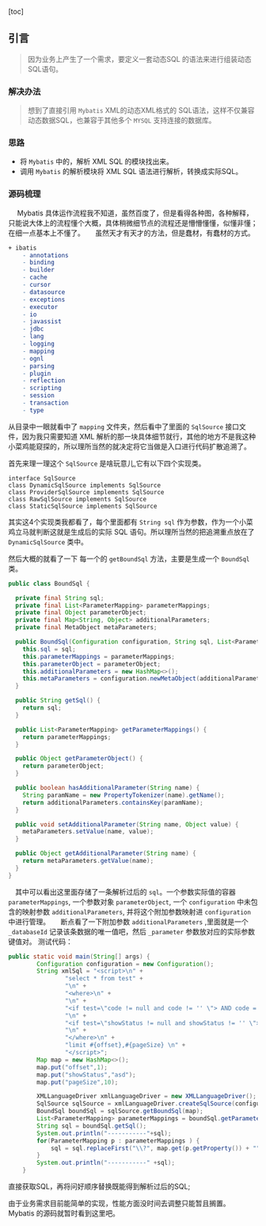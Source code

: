[toc]
## 引言
> 因为业务上产生了一个需求，要定义一套动态SQL 的语法来进行组装动态SQL语句。

### 解决办法
> 想到了直接引用 `Mybatis` XML的动态XML格式的 SQL语法，这样不仅兼容动态数据SQL，也兼容于其他多个 `MYSQL` 支持连接的数据库。

### 思路
* 将 `Mybatis` 中的，解析 XML SQL 的模块找出来。
* 调用 `Mybatis` 的解析模块将 XML SQL 语法进行解析，转换成实际SQL。

### 源码梳理
&emsp; Mybatis 具体运作流程我不知道，虽然百度了，但是看得各种图，各种解释，只能说大体上的流程懂个大概，具体稍微细节点的流程还是懵懵懂懂，似懂非懂；在细一点基本上不懂了。
&emsp; 虽然天才有天才的方法，但是蠢材，有蠢材的方式。
```makefile
+ ibatis
    - annotations
    - binding
    - builder
    - cache
    - cursor
    - datasource
    - exceptions
    - executor
    - io
    - javassist
    - jdbc
    - lang
    - logging
    - mapping
    - ognl
    - parsing
    - plugin
    - reflection
    - scripting
    - session
    - transaction
    - type
```
从目录中一眼就看中了 `mapping` 文件夹，然后看中了里面的 `SqlSource` 接口文件，因为我只需要知道 XML 解析的那一块具体细节就行，其他的地方不是我这种小菜鸡能窥探的，所以理所当然的就决定将它当做是入口进行代码扩散追溯了。

首先来理一理这个 `SqlSource` 是啥玩意儿,它有以下四个实现类。

```plantuml
interface SqlSource
class DynamicSqlSource implements SqlSource
class ProviderSqlSource implements SqlSource
class RawSqlSource implements SqlSource
class StaticSqlSource implements SqlSource
```
其实这4个实现类我都看了，每个里面都有 `String sql` 作为参数，作为一个小菜鸡立马就判断这就是生成后的实际 SQL 语句。所以理所当然的把追溯重点放在了 `DynamicSqlSource` 类中。

然后大概的就看了一下 每一个的 `getBoundSql` 方法，主要是生成一个 `BoundSql` 类。
```java
public class BoundSql {

  private final String sql;
  private final List<ParameterMapping> parameterMappings;
  private final Object parameterObject;
  private final Map<String, Object> additionalParameters;
  private final MetaObject metaParameters;

  public BoundSql(Configuration configuration, String sql, List<ParameterMapping> parameterMappings, Object parameterObject) {
    this.sql = sql;
    this.parameterMappings = parameterMappings;
    this.parameterObject = parameterObject;
    this.additionalParameters = new HashMap<>();
    this.metaParameters = configuration.newMetaObject(additionalParameters);
  }

  public String getSql() {
    return sql;
  }

  public List<ParameterMapping> getParameterMappings() {
    return parameterMappings;
  }

  public Object getParameterObject() {
    return parameterObject;
  }

  public boolean hasAdditionalParameter(String name) {
    String paramName = new PropertyTokenizer(name).getName();
    return additionalParameters.containsKey(paramName);
  }

  public void setAdditionalParameter(String name, Object value) {
    metaParameters.setValue(name, value);
  }

  public Object getAdditionalParameter(String name) {
    return metaParameters.getValue(name);
  }
}
```
&emsp;其中可以看出这里面存储了一条解析过后的 `sql`。一个参数实际值的容器 `parameterMappings`, 一个参数对象 `parameterObject`, 一个 `configuration` 中未包含的映射参数 `additionalParameters`, 并将这个附加参数映射进 `configuration` 中进行管理。
&emsp; 断点看了一下附加参数 `additionalParameters` ,里面就是一个 `_databaseId` 记录该条数据的唯一值吧，然后 `_parameter` 参数放对应的实际参数键值对。
测试代码：
```java
public static void main(String[] args) {
        Configuration configuration = new Configuration();
        String xmlSql = "<script>\n" +
                "select * from test" +
                "\n" +
                "<where>\n" +
                "\n" +
                "<if test=\"code != null and code != '' \"> AND code = #{code} </if>\n" +
                "\n" +
                "<if test=\"showStatus != null and showStatus != '' \"> AND showstatus = #{showStatus} </if>\n" +
                "\n" +
                "</where>\n" +
                "limit #{offset},#{pageSize} \n" +
                "</script>";
        Map map = new HashMap<>();
        map.put("offset",1);
        map.put("showStatus","asd");
        map.put("pageSize",10);

        XMLLanguageDriver xmlLanguageDriver = new XMLLanguageDriver();
        SqlSource sqlSource = xmlLanguageDriver.createSqlSource(configuration, xmlSql, Map.class);
        BoundSql boundSql = sqlSource.getBoundSql(map);
        List<ParameterMapping> parameterMappings = boundSql.getParameterMappings();
        String sql = boundSql.getSql();
        System.out.println("-----------"+sql);
        for(ParameterMapping p : parameterMappings ) {
            sql = sql.replaceFirst("\\?", map.get(p.getProperty()) + "");
        }
        System.out.println("-----------" +sql);
    }
```
直接获取SQL，再将问好顺序替换既能得到解析过后的SQL;

由于业务需求目前能简单的实现，性能方面没时间去调整只能暂且搁置。
Mybatis 的源码就暂时看到这里吧。